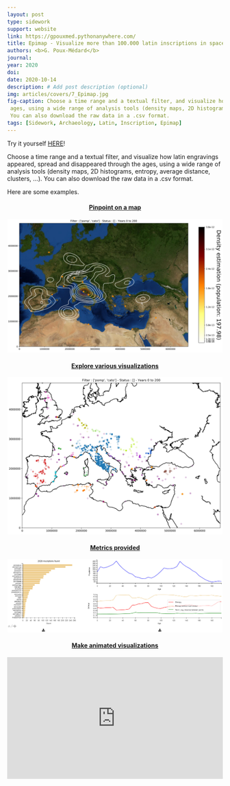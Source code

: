 ```yaml
---
layout: post
type: sidework
support: website
link: https://gpouxmed.pythonanywhere.com/
title: Epimap - Visualize more than 100.000 latin inscriptions in space and time (1000BC to 1000AC)
authors: <b>G. Poux-Médard</b>
journal: 
year: 2020
doi: 
date: 2020-10-14
description: # Add post description (optional)
img: articles/covers/7_Epimap.jpg
fig-caption: Choose a time range and a textual filter, and visualize how latin engravings appeared, spread and disappeared through the
 ages, using a wide range of analysis tools (density maps, 2D histograms, entropy, average distance, clusters, ...). 
 You can also download the raw data in a .csv format.
tags: [Sidework, Archaeology, Latin, Inscription, Epimap]
---
```


Try it yourself <a href="https://gpouxmed.pythonanywhere.com/">HERE</a>!

Choose a time range and a textual filter, and visualize how latin engravings appeared, spread and disappeared through the
ages, using a wide range of analysis tools (density maps, 2D histograms, entropy, average distance, clusters, ...). 
You can also download the raw data in a .csv format.

Here are some examples.

#### <center><u>Pinpoint on a map</u></center>
![alt text](/assets/img/articles/Epimap/Map1.jpg#center)

#### <center><u>Explore various visualizations</u></center>
![alt text](/assets/img/articles/Epimap/Map2.jpg#center)

#### <center><u>Metrics provided</u></center>
![alt text](/assets/img/articles/Epimap/Metrics.jpg#center)

#### <center><u>Make animated visualizations</u></center>
<center>
<div style="width: 100%; aspect-ratio: 16 / 9;">
<iframe width="100%" height="100%" src="https://www.youtube.com/watch?v=xMhaK8pxn3g" title="YouTube video player" frameborder="0" allow="accelerometer; autoplay; clipboard-write; encrypted-media; gyroscope; picture-in-picture" allowfullscreen></iframe>
</div>
</center>
